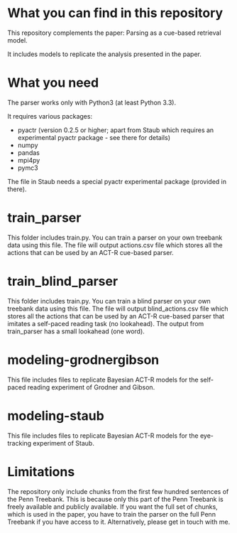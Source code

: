 # What you can find in this repository

This repository complements the paper: Parsing as a cue-based retrieval model.

It includes models to replicate the analysis presented in the paper.

# What you need

The parser works only with Python3 (at least Python 3.3).

It requires various packages:

- pyactr (version 0.2.5 or higher; apart from Staub which requires an experimental pyactr package - see there for details)
- numpy
- pandas
- mpi4py
- pymc3

The file in Staub needs a special pyactr experimental package (provided in there).

# train_parser

This folder includes train.py. You can train a parser on your own treebank data using this file. The file will output actions.csv file which stores all the actions that can be used by an ACT-R cue-based parser.

# train_blind_parser

This folder includes train.py. You can train a blind parser on your own treebank data using this file. The file will output blind_actions.csv file which stores all the actions that can be used by an ACT-R cue-based parser that imitates a self-paced reading task (no lookahead). The output from train_parser has a small lookahead (one word).

# modeling-grodnergibson

This file includes files to replicate Bayesian ACT-R models for the self-paced reading experiment of Grodner and Gibson.

# modeling-staub

This file includes files to replicate Bayesian ACT-R models for the eye-tracking experiment of Staub.

# Limitations

The repository only include chunks from the first few hundred sentences of the Penn Treebank. This is because only this part of the Penn Treebank is freely available and publicly available. If you want the full set of chunks, which is used in the paper, you have to train the parser on the full Penn Treebank if you have access to it. Alternatively, please get in touch with me.

